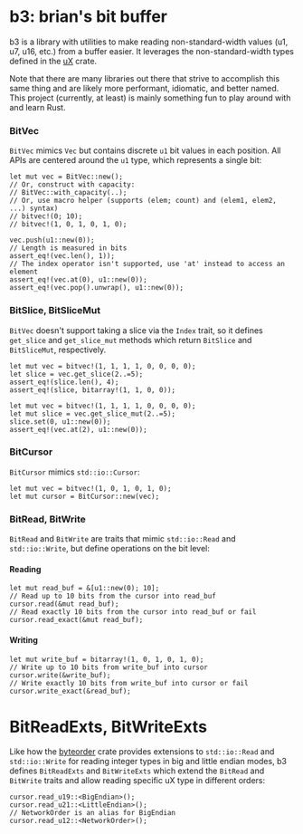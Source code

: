 # b3: brian's bit buffer

b3 is a library with utilities to make reading non-standard-width values (u1, u7, u16, etc.) from a buffer easier.  It leverages the non-standard-width types defined in the [uX](https://crates.io/crates/ux) crate.  

Note that there are many libraries out there that strive to accomplish this same thing and are likely more performant, idiomatic, and better named.  This project (currently, at least) is mainly something fun to play around with and learn Rust.

### BitVec

`BitVec` mimics `Vec` but contains discrete `u1` bit values in each position.  All APIs are centered around the `u1` type, which represents a single bit:

```
let mut vec = BitVec::new();
// Or, construct with capacity:
// BitVec::with_capacity(..);
// Or, use macro helper (supports (elem; count) and (elem1, elem2, ...) syntax)
// bitvec!(0; 10);
// bitvec!(1, 0, 1, 0, 1, 0);

vec.push(u1::new(0));
// Length is measured in bits
assert_eq!(vec.len(), 1));
// The index operator isn't supported, use 'at' instead to access an element
assert_eq!(vec.at(0), u1::new(0));
assert_eq!(vec.pop().unwrap(), u1::new(0));
```

### BitSlice, BitSliceMut
`BitVec` doesn't support taking a slice via the `Index` trait, so it defines `get_slice` and `get_slice_mut` methods which return `BitSlice` and `BitSliceMut`, respectively.

```
let mut vec = bitvec!(1, 1, 1, 1, 0, 0, 0, 0);
let slice = vec.get_slice(2..=5);
assert_eq!(slice.len(), 4);
assert_eq!(slice, bitarray!(1, 1, 0, 0));
```
```
let mut vec = bitvec!(1, 1, 1, 1, 0, 0, 0, 0);
let mut slice = vec.get_slice_mut(2..=5);
slice.set(0, u1::new(0));
assert_eq!(vec.at(2), u1::new(0));
```

### BitCursor
`BitCursor` mimics `std::io::Cursor`:
```
let mut vec = bitvec!(1, 0, 1, 0, 1, 0);
let mut cursor = BitCursor::new(vec);
```

### BitRead, BitWrite
`BitRead` and `BitWrite` are traits that mimic `std::io::Read` and `std::io::Write`, but define operations on the bit level:

#### Reading
```
let mut read_buf = &[u1::new(0); 10];
// Read up to 10 bits from the cursor into read_buf
cursor.read(&mut read_buf);
// Read exactly 10 bits from the cursor into read_buf or fail
cursor.read_exact(&mut read_buf);
```
#### Writing
```
let mut write_buf = bitarray!(1, 0, 1, 0, 1, 0);
// Write up to 10 bits from write_buf into cursor
cursor.write(&write_buf);
// Write exactly 10 bits from write_buf into cursor or fail
cursor.write_exact(&read_buf);
```

# BitReadExts, BitWriteExts
Like how the [byteorder](https://crates.io/crates/byteorder) crate provides extensions to `std::io::Read` and `std::io::Write` for reading integer types in big and little endian modes, b3 defines `BitReadExts` and `BitWriteExts` which extend the `BitRead` and `BitWrite` traits and allow reading specific uX type in different orders:

```
cursor.read_u19::<BigEndian>();
cursor.read_u21::<LittleEndian>();
// NetworkOrder is an alias for BigEndian
cursor.read_u12::<NetworkOrder>();
```

